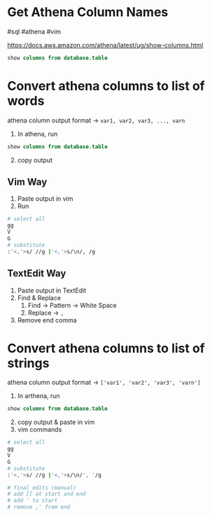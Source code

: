 # Get Athena Column Names

#sql #athena #vim


https://docs.aws.amazon.com/athena/latest/ug/show-columns.html

```sql
show columns from database.table
```

# Convert athena columns to list of words
athena column output format -> `var1, var2, var3, ..., varn`


1. In athena, run
```sql
show columns from database.table
```
2. copy output

## Vim Way
1. Paste output in vim
2. Run

```bash
# select all
gg
V
G
# substitute
:'<,'>s/ //g |'<,'>s/\n/, /g
```

## TextEdit Way
1. Paste output in TextEdit
2. Find & Replace
	1. Find -> Pattern -> White Space
	2. Replace -> `, `
3. Remove end comma

# Convert athena columns to list of strings

athena column output format -> `['var1', 'var2', 'var3', 'varn']`
1. In arthena, run
```sql
show columns from database.table
```

2. copy output & paste in vim
3. vim commands

```bash
# select all
gg
V
G
# substitute
:'<,'>s/ //g |'<,'>s/\n/', '/g

# final edits (manual)
# add [] at start and end
# add ' to start
# remove ,' from end
```



